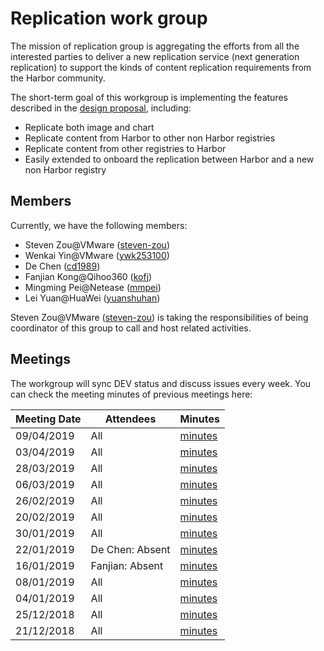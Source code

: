 # Replication work group

The mission of replication group is aggregating the efforts from all the interested parties to deliver a new replication service (next generation replication) to support the kinds of content replication requirements from the Harbor community.

The short-term goal of this workgroup is implementing the features described in the [design proposal](https://github.com/goharbor/community/pull/40), including:

* Replicate both image and chart
* Replicate content from Harbor to other non Harbor registries
* Replicate content from other registries to Harbor
* Easily extended to onboard the replication between Harbor and a new non Harbor registry

## Members

Currently, we have the following members:

* Steven Zou@VMware ([steven-zou](https://github.com/steven-zou))
* Wenkai Yin@VMware ([ywk253100](https://github.com/ywk253100))
* De Chen ([cd1989](https://github.com/cd1989))
* Fanjian Kong@Qihoo360 ([kofj](https://github.com/kofj))
* Mingming Pei@Netease ([mmpei](https://github.com/mmpei))
* Lei Yuan@HuaWei ([yuanshuhan](https://github.com/yuanshuhan))

Steven Zou@VMware ([steven-zou](https://github.com/steven-zou)) is taking the responsibilities of being coordinator of this group to call and host related activities.

## Meetings

The workgroup will sync DEV status and discuss issues every week. You can check the meeting minutes of previous meetings here:

| Meeting Date |    Attendees    |    Minutes                                       |
|--------------|-----------------|--------------------------------------------------|
| 09/04/2019   | All             | [minutes](sync-meetings/2019-04-09/minutes.md)   |
| 03/04/2019   | All             | [minutes](sync-meetings/2019-04-03/minutes.md)   |
| 28/03/2019   | All             | [minutes](sync-meetings/2019-03-28/minutes.md)   |
| 06/03/2019   | All             | [minutes](sync-meetings/2019-03-06/minutes.md)   |
| 26/02/2019   | All             | [minutes](sync-meetings/2019-02-26/minutes.md)   |
| 20/02/2019   | All             | [minutes](sync-meetings/2019-02-20/minutes.md)   |
| 30/01/2019   | All             | [minutes](sync-meetings/2019-01-30/minutes.md)   |
| 22/01/2019   | De Chen: Absent | [minutes](sync-meetings/2019-01-22/minutes.md)   |
| 16/01/2019   | Fanjian: Absent | [minutes](sync-meetings/2019-01-16/minutes.md)   |
| 08/01/2019   | All             | [minutes](sync-meetings/2019-01-08/minutes.md)   |
| 04/01/2019   | All             | [minutes](sync-meetings/2019-01-04/minutes.md)   |
| 25/12/2018   | All             | [minutes](sync-meetings/2018-12-25/minutes.md)   |
| 21/12/2018   | All             | [minutes](sync-meetings/2018-12-21/minutes.md)   |
